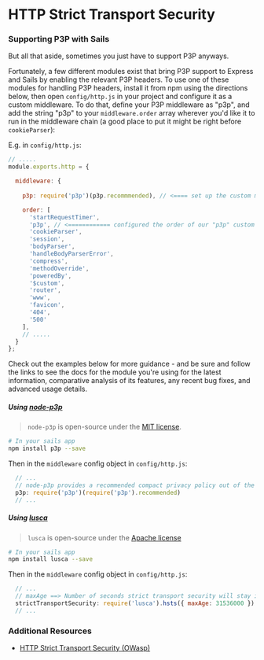 # HTTP Strict Transport Security


### Supporting P3P with Sails

But all that aside, sometimes you just have to support P3P anyways.

Fortunately, a few different modules exist that bring P3P support to Express and Sails by enabling the relevant P3P headers.  To use one of these modules for handling P3P headers, install it from npm using the directions below, then open `config/http.js` in your project and configure it as a custom middleware.  To do that, define your P3P middleware as "p3p", and add the string "p3p" to your `middleware.order` array wherever you'd like it to run in the middleware chain (a good place to put it might be right before `cookieParser`):

E.g. in `config/http.js`:

```js
// .....
module.exports.http = {

  middleware: {
  
    p3p: require('p3p')(p3p.recommmended), // <==== set up the custom middleware here and named it "p3p"

    order: [
      'startRequestTimer',
      'p3p', // <============ configured the order of our "p3p" custom middleware here
      'cookieParser',
      'session',
      'bodyParser',
      'handleBodyParserError',
      'compress',
      'methodOverride',
      'poweredBy',
      '$custom',
      'router',
      'www',
      'favicon',
      '404',
      '500'
    ],
    // .....
  }
};
```


Check out the examples below for more guidance - and be sure and follow the links to see the docs for the module you're using for the latest information, comparative analysis of its features, any recent bug fixes, and advanced usage details.


##### Using [node-p3p](https://github.com/troygoode/node-p3p)

> `node-p3p` is open-source under the [MIT license](https://github.com/troygoode/node-p3p/blob/master/LICENSE).

```sh
# In your sails app
npm install p3p --save
```

Then in the `middleware` config object in `config/http.js`:

```js
  // ...
  // node-p3p provides a recommended compact privacy policy out of the box
  p3p: require('p3p')(require('p3p').recommended)
  // ...
```


##### Using [lusca](https://github.com/krakenjs/lusca#luscahstsoptions)

> `lusca` is open-source under the [Apache license](https://github.com/krakenjs/lusca/blob/master/LICENSE.txt)

```sh
# In your sails app
npm install lusca --save
```

Then in the `middleware` config object in `config/http.js`:

```js
  // ...
  // maxAge ==> Number of seconds strict transport security will stay in effect.
  strictTransportSecurity: require('lusca').hsts({ maxAge: 31536000 })
  // ...
```



### Additional Resources
+ [HTTP Strict Transport Security (OWasp)](https://www.owasp.org/index.php/HTTP_Strict_Transport_Security)
